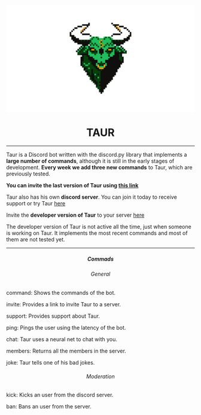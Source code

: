 
<img src="https://raw.githubusercontent.com/PabloCorbCon/Taur/master/branding/logobanner.png" align="center">
<h1 align="center">TAUR</h1>

---

Taur is a Discord bot written with the discord.py library that implements a **large number of commands**, although it is
still in the early stages of development. **Every week we add three new commands** to Taur, which are previously tested.

**You can invite the last version of Taur using [this link](https://discord.com/oauth2/authorize?client_id=745535486784831509&scope=bot&per:)**

Taur also has his own **discord server**. You can join it today to receive support or try Taur [here](https://discord.gg/rEZYpkX)

Invite the **developer version of Taur** to your server [here](https://discord.com/oauth2/authorize?client_id=745535486784831509&scope=bot&per:)

The developer version of Taur is not active all the time, just when someone is working on Taur. It implements the most recent commands and most of them
are not tested yet.

---

<h5 align="center">Commads</h6>
<h6 align="center">General</h6>

    
command: Shows the commands of the bot.
    
invite: Provides a link to invite Taur to a server.
    
support: Provides support about Taur.
    
ping: Pings the user using the latency of the bot.
    
chat: Taur uses a neural net to chat with you.
    
members: Returns all the members in the server.
    
joke: Taur tells one of his bad jokes.

<h6 align="center">Moderation</h6>

kick: Kicks an user from the discord server.

ban: Bans an user from the server.